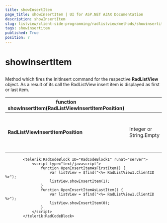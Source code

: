 ```yaml
---
title: showInsertItem
page_title: showInsertItem | UI for ASP.NET AJAX Documentation
description: showInsertItem
slug: listview/client-side-programming/radlistview/methods/showinsertitem
tags: showinsertitem
published: True
position: 7
---
```


# showInsertItem



## 

Method which fires the InitInsert command for the respective __RadListView__ object. As a result of its call the RadListView insert item is displayed as first or last item.


| function showInsertItem(RadListViewInsertItemPosition) |  |  |
| ------ | ------ | ------ |
| __RadListViewInsertItemPosition__ |Integer or String.Empty|The insert item will be displayed at the corresponding position.|

````ASPNET
	    <telerik:RadCodeBlock ID="RadCodeBlock1" runat="server">
	        <script type="text/javascript">
	            function OpenInsertItemAsFirstItem() {
	                var listView = $find("<%= RadListView1.ClientID %>");
	                listView.showInsertItem(1);
	            }
	            function OpenInsertItemAsLastItem() {
	                var listView = $find("<%= RadListView1.ClientID %>");
	                listView.showInsertItem(0);
	            } 
	        </script>
	    </telerik:RadCodeBlock>
````


